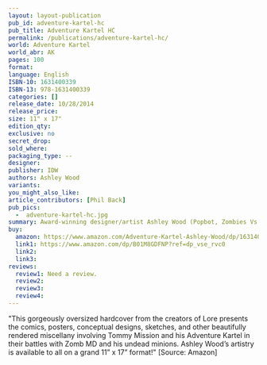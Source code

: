 ```yaml
---
layout: layout-publication
pub_id: adventure-kartel-hc
pub_title: Adventure Kartel HC
permalink: /publications/adventure-kartel-hc/
world: Adventure Kartel
world_abr: AK
pages: 100
format: 
language: English
ISBN-10: 1631400339
ISBN-13: 978-1631400339
categories: []
release_date: 10/28/2014
release_price: 
size: 11" x 17"
edition_qty:
exclusive: no
secret_drop:
sold_where: 
packaging_type: --
designer: 
publisher: IDW
authors: Ashley Wood
variants:
you_might_also_like: 
article_contributors: [Phil Back]
pub_pics: 
  -  adventure-kartel-hc.jpg
summary: Award-winning designer/artist Ashley Wood (Popbot, Zombies Vs. Robots) has handled his share of robots over the years. And now, he presents total robot war! In World War Robot, a dwindling band of humans and robots face off in a battle that will likely end humanity as we know it — on Earth, on the Moon, and on Mars, too! Badass battles, really intense human/robot drama, and even a little black humor and political intrigue are the order of the day in this oversize, standalone epic courtesy of Wood.  - From Amazon
buy:
  amazon: https://www.amazon.com/Adventure-Kartel-Ashley-Wood/dp/1631400339/ref=sr_1_6?ie=UTF8&qid=1546495269&sr=8-6&keywords=ashley+wood
  link1: https://www.amazon.com/dp/B01M8GDFNP?ref=dp_vse_rvc0
  link2: 
  link3: 
reviews:
  review1: Need a review.
  review2:
  review3:
  review4:
---
```

<p>"This gorgeously oversized hardcover from the creators of Lore presents the comics, posters, conceptual designs, sketches, and other beautifully rendered miscellany involving Tommy Mission and his Adventure Kartel in their battles with Zomb MD and his undead minions. Ashley Wood’s artistry is available to all on a grand 11” x 17” format!" [Source: Amazon]</p>